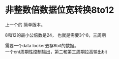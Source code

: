 # 非整数倍数据位宽转换8to12
上一个的 简单版本。  

8和12的最小公倍数是24， 也就是需要3个8，三周期

需要一个data locker去存8bit的数据。  
一个cnt周期性控制输出，第二和第三周期拉高输出bit  


